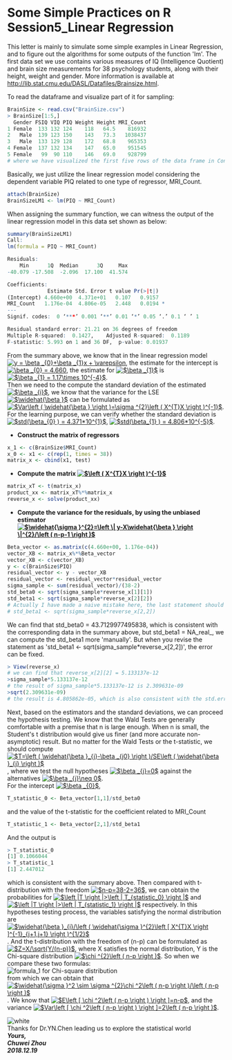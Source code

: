# Some Simple Practices on R Session5_Linear Regression              
This letter is mainly to simulate some simple examples in Linear Regression, and to figure out the algorithms for some outputs of the function 'lm'. The first data set we use contains various measures of IQ (Intelligence Quotient) and brain size measurements for 38 psychology students, along with their height, weight and gender. More information is available at http://lib.stat.cmu.edu/DASL/Datafiles/Brainsize.html.                
          
To read the dataframe and visualize part of it for sampling:           
```r
BrainSize <- read.csv("BrainSize.csv")
> BrainSize[1:5,]
  Gender FSIQ VIQ PIQ Weight Height MRI_Count
1 Female  133 132 124    118   64.5    816932
2   Male  139 123 150    143   73.3   1038437
3   Male  133 129 128    172   68.8    965353
4 Female  137 132 134    147   65.0    951545
5 Female   99  90 110    146   69.0    928799
# where we have visualized the first five rows of the data frame in Console.
```
Basically, we just utilize the linear regression model considering the dependent variable PIQ related to one type of regressor, MRI_Count.       
```r
attach(BrainSize)
BrainSizeLM1 <- lm(PIQ ~ MRI_Count)
```
When assigning the summary function, we can witness the output of the linear regression model in this data set shown as below:         
```r
summary(BrainSizeLM1)
Call:
lm(formula = PIQ ~ MRI_Count)

Residuals:
    Min      1Q  Median      3Q     Max 
-40.079 -17.508  -2.096  17.100  41.574 

Coefficients:
             Estimate Std. Error t value Pr(>|t|)  
(Intercept) 4.660e+00  4.371e+01   0.107   0.9157  
MRI_Count   1.176e-04  4.806e-05   2.448   0.0194 *
---
Signif. codes:  0 ‘***’ 0.001 ‘**’ 0.01 ‘*’ 0.05 ‘.’ 0.1 ‘ ’ 1

Residual standard error: 21.21 on 36 degrees of freedom
Multiple R-squared:  0.1427,	Adjusted R-squared:  0.1189 
F-statistic: 5.993 on 1 and 36 DF,  p-value: 0.01937
```
From the summary above, we know that in the linear regression model 
<a href="https://www.codecogs.com/eqnedit.php?latex=y&space;=&space;\beta&space;_{0}&plus;\beta&space;_{1}x&space;&plus;&space;\varepsilon" target="_blank"><img src="https://latex.codecogs.com/gif.latex?y&space;=&space;\beta&space;_{0}&plus;\beta&space;_{1}x&space;&plus;&space;\varepsilon" title="y = \beta _{0}+\beta _{1}x + \varepsilon" /></a>, 
the estimate for the intercept is 
<a href="https://www.codecogs.com/eqnedit.php?latex=\beta&space;_{0}&space;=&space;4.660" target="_blank"><img src="https://latex.codecogs.com/gif.latex?\beta&space;_{0}&space;=&space;4.660" title="\beta _{0} = 4.660" /></a>, 
the estimate for 
<a href="https://www.codecogs.com/eqnedit.php?latex=$\beta&space;_{1}$" target="_blank"><img src="https://latex.codecogs.com/gif.latex?$\beta&space;_{1}$" title="$\beta _{1}$" /></a> 
is 
<a href="https://www.codecogs.com/eqnedit.php?latex=$\beta&space;_{1}&space;=&space;1.17\times&space;10^{-4}$" target="_blank"><img src="https://latex.codecogs.com/gif.latex?$\beta&space;_{1}&space;=&space;1.17\times&space;10^{-4}$" title="$\beta _{1} = 1.17\times 10^{-4}$" /></a>.             
Then we need to the compute the standard deviation of the estimated 
<a href="https://www.codecogs.com/eqnedit.php?latex=$\beta&space;_{i}$" target="_blank"><img src="https://latex.codecogs.com/gif.latex?$\beta&space;_{i}$" title="$\beta _{i}$" /></a>, 
we know that the variance for the LSE    
<a href="https://www.codecogs.com/eqnedit.php?latex=$\widehat{\beta&space;}$" target="_blank"><img src="https://latex.codecogs.com/gif.latex?$\widehat{\beta&space;}$" title="$\widehat{\beta }$" /></a> 
can be formulated as 
<a href="https://www.codecogs.com/eqnedit.php?latex=$Var\left&space;(&space;\widehat{\beta&space;}&space;\right&space;)=\sigma&space;^{2}\left&space;(&space;X^{T}X&space;\right&space;)^{-1}$" target="_blank"><img src="https://latex.codecogs.com/gif.latex?$Var\left&space;(&space;\widehat{\beta&space;}&space;\right&space;)=\sigma&space;^{2}\left&space;(&space;X^{T}X&space;\right&space;)^{-1}$" title="$Var\left ( \widehat{\beta } \right )=\sigma ^{2}\left ( X^{T}X \right )^{-1}$" /></a>. For the learning purpose, we can verify whether the standard deviation is               
<a href="https://www.codecogs.com/eqnedit.php?latex=$std(\beta_{0}&space;)&space;=&space;4.371*10^{1}$" target="_blank"><img src="https://latex.codecogs.com/gif.latex?$std(\beta_{0}&space;)&space;=&space;4.371*10^{1}$" title="$std(\beta_{0} ) = 4.371*10^{1}$" /></a>, 
<a href="https://www.codecogs.com/eqnedit.php?latex=$std(\beta_{1}&space;)&space;=&space;4.806*10^{-5}$" target="_blank"><img src="https://latex.codecogs.com/gif.latex?$std(\beta_{1}&space;)&space;=&space;4.806*10^{-5}$" title="$std(\beta_{1} ) = 4.806*10^{-5}$" /></a>.          
- **Construct the matrix of regressors**             
```r
x_1 <- c(BrainSize$MRI_Count)
x_0 <- x1 <- c(rep(1, times = 38))
matrix_x <- cbind(x1, test)
```
- **Compute the matrix <a href="https://www.codecogs.com/eqnedit.php?latex=$\left&space;(&space;X^{T}X&space;\right&space;)^{-1}$" target="_blank"><img src="https://latex.codecogs.com/gif.latex?$\left&space;(&space;X^{T}X&space;\right&space;)^{-1}$" title="$\left ( X^{T}X \right )^{-1}$" /></a>**          
```r
matrix_xT <- t(matrix_x)
product_xx <- matrix_xT%*%matrix_x 
reverse_x <- solve(product_xx)
```
- **Compute the variance for the residuals, by using the unbiased estimator <a href="https://www.codecogs.com/eqnedit.php?latex=$\widehat{\sigma&space;}^{2}=\left&space;\|&space;y-X\widehat{\beta&space;}&space;\right&space;\|^{2}/\left&space;(&space;n-p-1&space;\right&space;)$" target="_blank"><img src="https://latex.codecogs.com/gif.latex?$\widehat{\sigma&space;}^{2}=\left&space;\|&space;y-X\widehat{\beta&space;}&space;\right&space;\|^{2}/\left&space;(&space;n-p-1&space;\right&space;)$" title="$\widehat{\sigma }^{2}=\left \| y-X\widehat{\beta } \right \|^{2}/\left ( n-p-1 \right )$" /></a>**            
```r
Beta_vector <- as.matrix(c(4.660e+00, 1.176e-04))
vector_XB <- matrix_x%*%Beta_vector
vector_XB <- c(vector_XB)
y <- c(BrainSize$PIQ) 
residual_vector <- y - vector_XB
residual_vector <- residual_vector*residual_vector
sigma_sample <- sum(residual_vector)/(38-2)
std_beta0 <- sqrt(sigma_sample*reverse_x[1][1])
std_beta1 <- sqrt(sigma_sample*reverse_x[2][2])
# Actually I have made a naive mistake here, the last statement should be revised as 
# std_beta1 <- sqrt(sigma_sample*reverse_x[2,2])
```
We can find that std_beta0 = 43.7129977495838, which is consistent with the corresponding data in the summary above, but std_beta1 = NA_real_, we can compute the std_beta1 more 'manually'. But when you revise the statement as 'std_beta1 <- sqrt(sigma_sample*reverse_x[2,2])', the error can be fixed.                       
```r
> View(reverse_x)
# we can find that reverse_x[2][2] = 5.133137e-12
>sigma_sample*5.133137e-12
# the result of sigma_sample*5.133137e-12 is 2.309631e-09
>sqrt(2.309631e-09)
# the result is 4.805862e-05, which is also consistent with the std.error of the coefficient for the variable 'MRI_Count' shown in the summary above. 
```

Next, based on the estimators and the standard deviations, we can proceed the hypothesis testing. We know that the Wald Tests are generally comfortable with a premise that n is large enough. When n is small, the Student's t distribution would give us finer (and more accurate non-asymptotic) result. But no matter for the Wald Tests or the t-statistic, we should compute 
<a href="https://www.codecogs.com/eqnedit.php?latex=$T=\left&space;(&space;\widehat{\beta&space;}_{j}-\beta&space;_{j0}&space;\right&space;)/SE\left&space;(&space;\widehat{\beta&space;}_{j}&space;\right&space;)$" target="_blank"><img src="https://latex.codecogs.com/gif.latex?$T=\left&space;(&space;\widehat{\beta&space;}_{j}-\beta&space;_{j0}&space;\right&space;)/SE\left&space;(&space;\widehat{\beta&space;}_{j}&space;\right&space;)$" title="$T=\left ( \widehat{\beta }_{j}-\beta _{j0} \right )/SE\left ( \widehat{\beta }_{j} \right )$" /></a>, 
where we test the null hypotheses 
<a href="https://www.codecogs.com/eqnedit.php?latex=$\beta&space;_{j}=0$" target="_blank"><img src="https://latex.codecogs.com/gif.latex?$\beta&space;_{j}=0$" title="$\beta _{j}=0$" /></a> 
against the alternatives 
<a href="https://www.codecogs.com/eqnedit.php?latex=$\beta&space;_{j}\neq&space;0$" target="_blank"><img src="https://latex.codecogs.com/gif.latex?$\beta&space;_{j}\neq&space;0$" title="$\beta _{j}\neq 0$" /></a>.            
For the intercept 
<a href="https://www.codecogs.com/eqnedit.php?latex=$\beta&space;_{0}$" target="_blank"><img src="https://latex.codecogs.com/gif.latex?$\beta&space;_{0}$" title="$\beta _{0}$" /></a>,           
```r
T_statistic_0 <- Beta_vector[1,1]/std_beta0
```
and the value of the t-statistic for the coefficient related to MRI_Count        
```r
T_statistic_1 <- Beta_vector[2,1]/std_beta1
```
And the output is            
```r
> T_statistic_0
[1] 0.1066044
> T_statistic_1
[1] 2.447012
```
which is consistent with the summary above. Then compared with t-distribution with the freedom 
<a href="https://www.codecogs.com/eqnedit.php?latex=$n-p=38-2=36$" target="_blank"><img src="https://latex.codecogs.com/gif.latex?$n-p=38-2=36$" title="$n-p=38-2=36$" /></a>, 
we can obtain the probabilities for 
<a href="https://www.codecogs.com/eqnedit.php?latex=$\left&space;|T&space;\right&space;|>\left&space;|&space;T_{statistic_0}&space;\right&space;|$" target="_blank"><img src="https://latex.codecogs.com/gif.latex?$\left&space;|T&space;\right&space;|>\left&space;|&space;T_{statistic_0}&space;\right&space;|$" title="$\left |T \right |>\left | T_{statistic_0} \right |$" /></a> 
and 
<a href="https://www.codecogs.com/eqnedit.php?latex=$\left&space;|T&space;\right&space;|>\left&space;|&space;T_{statistic_1}&space;\right&space;|$" target="_blank"><img src="https://latex.codecogs.com/gif.latex?$\left&space;|T&space;\right&space;|>\left&space;|&space;T_{statistic_1}&space;\right&space;|$" title="$\left |T \right |>\left | T_{statistic_1} \right |$" /></a> 
respectively. In this hypotheses testing process, the variables satisfying the normal distribution are 
<a href="https://www.codecogs.com/eqnedit.php?latex=$\widehat{\beta&space;}_{i}/\left&space;(&space;\widehat{\sigma&space;}^{2}\left&space;[&space;X^{T}X&space;\right&space;]^{-1}_{j&plus;1,j&plus;1}&space;\right&space;)^{1/2}$" target="_blank"><img src="https://latex.codecogs.com/gif.latex?$\widehat{\beta&space;}_{i}/\left&space;(&space;\widehat{\sigma&space;}^{2}\left&space;[&space;X^{T}X&space;\right&space;]^{-1}_{j&plus;1,j&plus;1}&space;\right&space;)^{1/2}$" title="$\widehat{\beta }_{i}/\left ( \widehat{\sigma }^{2}\left [ X^{T}X \right ]^{-1}_{j+1,j+1} \right )^{1/2}$" /></a>. 
And the t-distribution with the freedom of (n-p) can be formulated as 
<a href="https://www.codecogs.com/eqnedit.php?latex=$Z=X/\sqrt{Y/(n-p)}$" target="_blank"><img src="https://latex.codecogs.com/gif.latex?$Z=X/\sqrt{Y/(n-p)}$" title="$Z=X/\sqrt{Y/(n-p)}$" /></a>, 
where X satisfies the normal distribution, Y is the Chi-square distribution 
<a href="https://www.codecogs.com/eqnedit.php?latex=$\chi&space;^{2}\left&space;(&space;n-p&space;\right&space;)$" target="_blank"><img src="https://latex.codecogs.com/gif.latex?$\chi&space;^{2}\left&space;(&space;n-p&space;\right&space;)$" title="$\chi ^{2}\left ( n-p \right )$" /></a>. So when we compare these two formulas:               
![formula_1 for Chi-square distribution](https://github.com/zhouchw5/Course_study_uk.github.io/blob/R-Session5_linear-Regression/%E5%BE%AE%E4%BF%A1%E5%9B%BE%E7%89%87_20181222211754.png)            
from which we can obtain that 
<a href="https://www.codecogs.com/eqnedit.php?latex=$\widehat{\sigma&space;}^2&space;\sim&space;\sigma&space;^{2}\chi&space;^2\left&space;(&space;n-p&space;\right&space;)/\left&space;(&space;n-p&space;\right&space;)$" target="_blank"><img src="https://latex.codecogs.com/gif.latex?$\widehat{\sigma&space;}^2&space;\sim&space;\sigma&space;^{2}\chi&space;^2\left&space;(&space;n-p&space;\right&space;)/\left&space;(&space;n-p&space;\right&space;)$" title="$\widehat{\sigma }^2 \sim \sigma ^{2}\chi ^2\left ( n-p \right )/\left ( n-p \right )$" /></a>. 
We know that 
<a href="https://www.codecogs.com/eqnedit.php?latex=$E\left&space;[&space;\chi&space;^2\left&space;(&space;n-p&space;\right&space;)&space;\right&space;]=n-p$" target="_blank"><img src="https://latex.codecogs.com/gif.latex?$E\left&space;[&space;\chi&space;^2\left&space;(&space;n-p&space;\right&space;)&space;\right&space;]=n-p$" title="$E\left [ \chi ^2\left ( n-p \right ) \right ]=n-p$" /></a>, 
and the variance 
<a href="https://www.codecogs.com/eqnedit.php?latex=$Var\left&space;[&space;\chi&space;^2\left&space;(&space;n-p&space;\right&space;)&space;\right&space;]=2\left&space;(&space;n-p&space;\right&space;)$" target="_blank"><img src="https://latex.codecogs.com/gif.latex?$Var\left&space;[&space;\chi&space;^2\left&space;(&space;n-p&space;\right&space;)&space;\right&space;]=2\left&space;(&space;n-p&space;\right&space;)$" title="$Var\left [ \chi ^2\left ( n-p \right ) \right ]=2\left ( n-p \right )$" /></a>.            






                      
![white](https://github.com/zhouchw5/Course_study_uk.github.io/blob/Fundamental-Algorithms-Practice_20181107/white.png)                          
Thanks for Dr.YN.Chen leading us to explore the statistical world                                        
**_Yours,_**                         
**_Chuwei Zhou_**                 
**_2018.12.19_**                     
 

       
